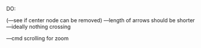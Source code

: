 DO:

(—see if center node can be removed)
—length of arrows should be shorter
—ideally nothing crossing

—cmd scrolling for zoom
